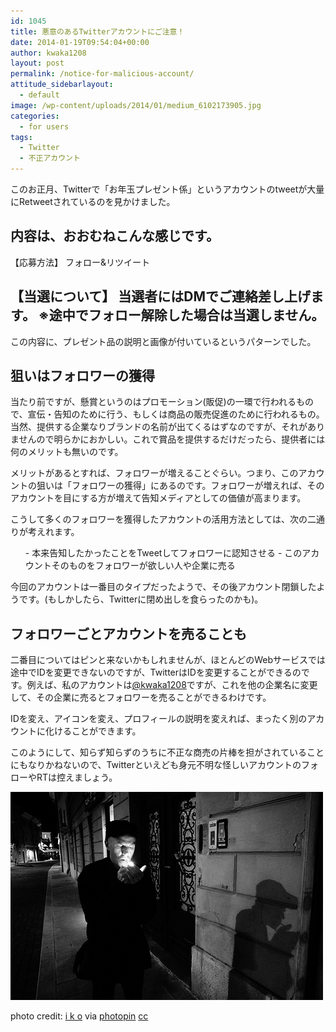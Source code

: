 ```yaml
---
id: 1045
title: 悪意のあるTwitterアカウントにご注意！
date: 2014-01-19T09:54:04+00:00
author: kwaka1208
layout: post
permalink: /notice-for-malicious-account/
attitude_sidebarlayout:
  - default
image: /wp-content/uploads/2014/01/medium_6102173905.jpg
categories:
  - for users
tags:
  - Twitter
  - 不正アカウント
---
```

このお正月、Twitterで「お年玉プレゼント係」というアカウントのtweetが大量にRetweetされているのを見かけました。

内容は、おおむねこんな感じです。
-----
【応募方法】
フォロー&リツイート

【当選について】
当選者にはDMでご連絡差し上げます。
※途中でフォロー解除した場合は当選しません。 
-----

この内容に、プレゼント品の説明と画像が付いているというパターンでした。
## 狙いはフォロワーの獲得
当たり前ですが、懸賞というのはプロモーション(販促)の一環で行われるもので、宣伝・告知のために行う、もしくは商品の販売促進のために行われるもの。当然、提供する企業なりブランドの名前が出てくるはずなのですが、それがありませんので明らかにおかしい。これで賞品を提供するだけだったら、提供者には何のメリットも無いのです。

メリットがあるとすれば、フォロワーが増えることぐらい。つまり、このアカウントの狙いは「フォロワーの獲得」にあるのです。フォロワーが増えれば、そのアカウントを目にする方が増えて告知メディアとしての価値が高まります。

こうして多くのフォロワーを獲得したアカウントの活用方法としては、次の二通りが考えれます。
<ol>
- 本来告知したかったことをTweetしてフォロワーに認知させる
- このアカウントそのものをフォロワーが欲しい人や企業に売る
</ol>
今回のアカウントは一番目のタイプだったようで、その後アカウント閉鎖したようです。(もしかしたら、Twitterに閉め出しを食らったのかも)。

## フォロワーごとアカウントを売ることも
二番目についてはピンと来ないかもしれませんが、ほとんどのWebサービスでは途中でIDを変更できないのですが、TwitterはIDを変更することができるのです。例えば、私のアカウントは[@kwaka1208](https://twitter.com/kwaka1208)ですが、これを他の企業名に変更して、その企業に売るとフォロワーを売ることができるわけです。

IDを変え、アイコンを変え、プロフィールの説明を変えれば、まったく別のアカウントに化けることができます。

このようにして、知らず知らずのうちに不正な商売の片棒を担がされていることにもなりかねないので、Twitterといえども身元不明な怪しいアカウントのフォローやRTは控えましょう。

![悪意のあるアカウントにご注意！](/assets/images/2014/01/medium_6102173905.jpg)

photo credit: [i k o](http://www.flickr.com/photos/emiliano-iko/6102173905/) via [photopin](http://photopin.com) [cc](http://creativecommons.org/licenses/by-nc-sa/2.0/)